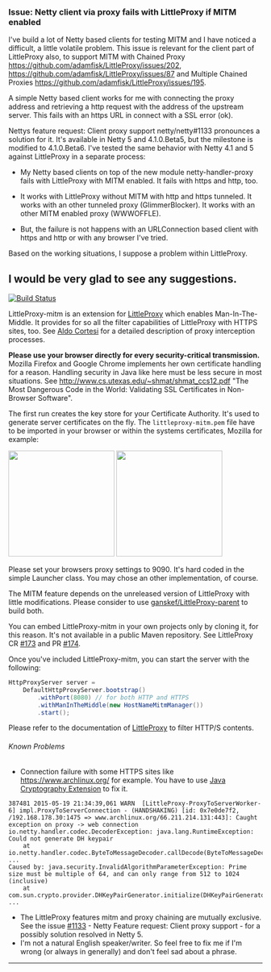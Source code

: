### Issue: Netty client via proxy fails with LittleProxy if MITM enabled

I've build a lot of Netty based clients for testing MITM and I have noticed a difficult, a little volatile problem. This issue is relevant for the client part of LittleProxy also, to support MITM with Chained Proxy https://github.com/adamfisk/LittleProxy/issues/202, https://github.com/adamfisk/LittleProxy/issues/87 and Multiple Chained Proxies https://github.com/adamfisk/LittleProxy/issues/195.

A simple Netty based client works for me with connecting the proxy address and retrieving a http request with the address of the upstream server. This fails with an https URL in connect with a SSL error (ok).

Nettys feature request: Client proxy support netty/netty#1133 pronounces a solution for it. It's available in Netty 5 and 4.1.0.Beta5, but the milestone is modified to 4.1.0.Beta6. I've tested the same behavior with Netty 4.1 and 5 against LittleProxy in a separate process:

 * My Netty based clients on top of the new module netty-handler-proxy fails with LittleProxy with MITM enabled. It fails with https and http, too.

 * It works with LittleProxy without MITM with http and https tunneled. It works with an other tunneled proxy (GlimmerBlocker). It works with an other MITM enabled proxy (WWWOFFLE).

 * But, the failure is not happens with an URLConnection based client with https and http or with any browser I've tried. 

Based on the working situations, I suppose a problem within LittleProxy.

**I would be very glad to see any suggestions.**
---
[![Build Status](https://travis-ci.org/ganskef/LittleProxy-parent.png?branch=master)](https://travis-ci.org/ganskef/LittleProxy-parent)

LittleProxy-mitm is an extension for [LittleProxy](https://github.com/adamfisk/LittleProxy) which enables Man-In-The-Middle. It provides for so all the filter capabilities of LittleProxy with HTTPS sites, too. See [Aldo Cortesi](http://corte.si/posts/code/mitmproxy/howitworks/index.html) for a detailed description of proxy interception processes. 

**Please use your browser directly for every security-critical transmission.** Mozilla Firefox and Google Chrome implements her own certificate handling for a reason. Handling security in Java like here must be less secure in most situations. See http://www.cs.utexas.edu/~shmat/shmat_ccs12.pdf "The Most Dangerous Code in the World: Validating SSL Certificates in Non-Browser Software".

The first run creates the key store for your Certificate Authority. It's used to generate server certificates on the fly. The ```littleproxy-mitm.pem``` file have to be imported in your browser or within the systems certificates, Mozilla for example:

<img src="https://github.com/ganskef/LittleProxy-mitm/blob/master/import-mozilla-1.png" height="210">
<img src="https://github.com/ganskef/LittleProxy-mitm/blob/master/import-mozilla-2.png" height="210">

Please set your browsers proxy settings to 9090. It's hard coded in the simple Launcher class. You may chose an other implementation, of course.


The MITM feature depends on the unreleased version of LittleProxy with little modifications. Please consider to use [ganskef/LittleProxy-parent](https://github.com/ganskef/LittleProxy-parent) to build both.


You can embed LittleProxy-mitm in your own projects only by cloning it, for this reason. It's not available in a public Maven repository. See LittleProxy CR [#173](https://github.com/adamfisk/LittleProxy/issues/173) and PR [#174](https://github.com/adamfisk/LittleProxy/pull/174).


Once you've included LittleProxy-mitm, you can start the server with the following:

```java
HttpProxyServer server =
    DefaultHttpProxyServer.bootstrap()
        .withPort(8080) // for both HTTP and HTTPS
        .withManInTheMiddle(new HostNameMitmManager())
        .start();
```

Please refer to the documentation of [LittleProxy](https://github.com/adamfisk/LittleProxy) to filter HTTP/S contents.

###### Known Problems

 * Connection failure with some HTTPS sites like https://www.archlinux.org/ for example. You have to use [Java Cryptography Extension](http://en.wikipedia.org/wiki/Java_Cryptography_Extension) to fix it.
```
387481 2015-05-19 21:34:39,061 WARN  [LittleProxy-ProxyToServerWorker-6] impl.ProxyToServerConnection - (HANDSHAKING) [id: 0x7e0de7f2, /192.168.178.30:1475 => www.archlinux.org/66.211.214.131:443]: Caught exception on proxy -> web connection
io.netty.handler.codec.DecoderException: java.lang.RuntimeException: Could not generate DH keypair
    at io.netty.handler.codec.ByteToMessageDecoder.callDecode(ByteToMessageDecoder.java:346)
...
Caused by: java.security.InvalidAlgorithmParameterException: Prime size must be multiple of 64, and can only range from 512 to 1024 (inclusive)
    at com.sun.crypto.provider.DHKeyPairGenerator.initialize(DHKeyPairGenerator.java:120)
...
```
 * The LittleProxy features mitm and proxy chaining are mutually exclusive. See the issue [#1133](https://github.com/netty/netty/issues/1133) - Netty Feature request: Client proxy support - for a possibly solution resolved in Netty 5.
 * I'm not a natural English speaker/writer. So feel free to fix me if I'm wrong (or always in generally) and don't feel sad about a phrase.

----
